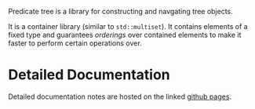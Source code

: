 Predicate tree is a library for constructing and navgating tree objects.

It is a container library (similar to `std::multiset`). It contains elements of
a fixed type and guarantees *orderings* over contained elements to make it
faster to perform certain operations over.

# Detailed Documentation

Detailed documentation notes are hosted on the linked [github
pages](https://ghochee.github.io/predicated_tree/).
